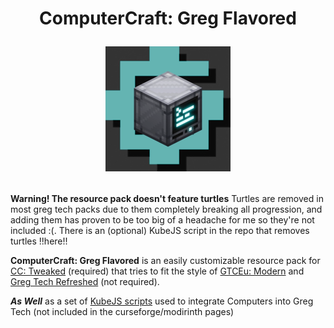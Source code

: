 <h1 align = "center"> ComputerCraft: Greg Flavored
<p></p>
<p align = "center"> <img src="projectfiles/blender/renders/animatedicon.webp" alt="drawing" width="200"/></p></h1>

**Warning! The resource pack doesn't feature turtles** Turtles are removed in most greg tech packs due to them completely breaking all progression, and adding them has proven to be too big of a headache for me so they're not included :<zero-width space>(. There is an (optional) KubeJS script in the repo that removes turtles !!here!!

**ComputerCraft: Greg Flavored** is an easily customizable resource pack for [CC: Tweaked](https://github.com/cc-tweaked/CC-Tweaked) (required) that tries to fit the style of [GTCEu: Modern](https://github.com/GregTechCEu/GregTech-Modern) and [Greg Tech Refreshed](https://github.com/ULSTICK/GregTechRefreshed) (not required).

***As Well*** as a set of [KubeJS scripts](https://github.com/KubeJS-Mods/KubeJS) used to integrate Computers into Greg Tech (not included in the curseforge/modirinth pages)














